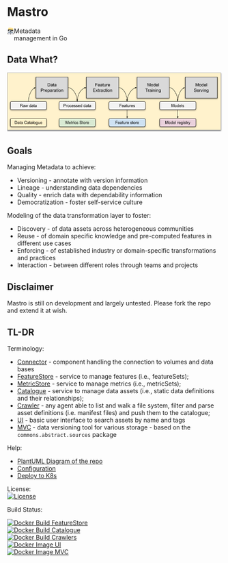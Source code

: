 # Mastro
<div style="width: 30%; display: table;">
    <div style="display: table-row">
        <div style="width: 1rem; display: table-cell;">
            <img src="docs/images/mastro_gopher.png" alt="Mastro logo" />
        </div>
        <div style="display: table-cell; vertical-align:middle;">Metadata management in Go </div>
    </div>
</div>

## Data What?
![ML Process](img/ml_dev_process.png)

## Goals
Managing Metadata to achieve:
- Versioning - annotate with version information
- Lineage - understanding data dependencies
- Quality - enrich data with dependability information
- Democratization - foster self-service culture

Modeling of the data transformation layer to foster:
- Discovery - of data assets across heterogeneous communities
- Reuse - of domain specific knowledge and pre-computed features in different use cases
- Enforcing - of established industry or domain-specific transformations and practices
- Interaction - between different roles through teams and projects

## Disclaimer

Mastro is still on development and largely untested. Please fork the repo and extend it at wish.

## TL-DR

Terminology:
* [Connector](commons/CONNECTORS.md) - component handling the connection to volumes and data bases
* [FeatureStore](featurestore/README.md) - service to manage features (i.e., featureSets);
* [MetricStore](metricstore/README.md) - service to manage metrics (i.e., metricSets);
* [Catalogue](catalogue/README.md) - service to manage data assets (i.e., static data definitions and their relationships);
* [Crawler](crawlers/README.md) - any agent able to list and walk a file system, filter and parse asset definitions (i.e. manifest files) and push them to the catalogue;
* [UI](ui/README.md) - basic user interface to search assets by name and tags
* [MVC](mvc/README.md) - data versioning tool for various storage - based on the `commons.abstract.sources` package

Help:
* [PlantUML Diagram of the repo](https://www.dumels.com/diagram/4a292159-170b-4abd-bb7a-b93a86c746a7)
* [Configuration](commons/CONFIGURATION.md)
* [Deploy to K8s](K8S-DEPLOY.md)

License:  
[![License](https://img.shields.io/badge/License-Apache%202.0-blue.svg)](https://opensource.org/licenses/Apache-2.0)

Build Status:

[![Docker Build FeatureStore](https://github.com/data-mill-cloud/mastro/actions/workflows/docker-build-featurestore.yml/badge.svg)](https://github.com/data-mill-cloud/mastro/actions/workflows/docker-build-featurestore.yml)  
[![Docker Build Catalogue](https://github.com/data-mill-cloud/mastro/actions/workflows/docker-build-catalogue.yml/badge.svg)](https://github.com/data-mill-cloud/mastro/actions/workflows/docker-build-catalogue.yml)  
[![Docker Build Crawlers](https://github.com/data-mill-cloud/mastro/actions/workflows/docker-build-crawlers.yml/badge.svg)](https://github.com/data-mill-cloud/mastro/actions/workflows/docker-build-crawlers.yml)  
[![Docker Image UI](https://github.com/data-mill-cloud/mastro/actions/workflows/docker-build-ui.yml/badge.svg)](https://github.com/data-mill-cloud/mastro/actions/workflows/docker-build-ui.yml)  
[![Docker Image MVC](https://github.com/data-mill-cloud/mastro/actions/workflows/docker-build-mvc.yml/badge.svg)](https://github.com/data-mill-cloud/mastro/actions/workflows/docker-build-mvc.yml)  